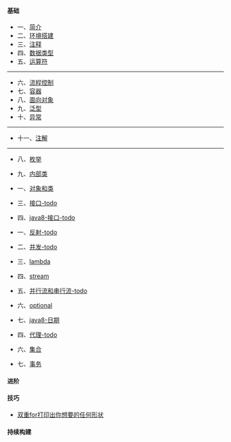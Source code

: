 #### 基础

- 一、[简介](./java/basic/01-briefintroduction.md)
- 二、[环境搭建](./java/basic/02-environment.md)
- 三、[注释](./java/basic/03-notes.md)
- 四、[数据类型](./java/basic/04-basicdatastructure.md)
- 五、[运算符](./java/basic/05-operator.md)

*****

- 六、[流程控制](./java/basic/06-processcontrol.md)
- 七、[容器](./java/basic/07-container.md)
- 八、[面向对象](./java/basic/08-oop.md)
- 九、[泛型](./java/basic/09-generic.md)
- 十、[异常](./java/basic/10-abnormal.md)

*****

- 十一、[注解](./java/basic/11-annotation.md)

*****
- 八、[枚举](./enum.md)
- 九、[内部类](innerclass.md)


- 一、[对象和类](./class.md)
- 三、[接口-todo]()
- 四、[java8-接口-todo]()

- 一、[反射-todo]()
- 二、[并发-todo]()
- 三、[lambda](./lambda.md)
- 四、[stream](./stream.md)
- 五、[并行流和串行流-todo](./parallelandserial.md)
- 六、[optional](./optional.md)
- 七、[java8-日期](./java8time.md)
- 四、[代理-todo]()

- 六、[集合](./aggregate.md)
- 七、[事务](./affair.md)

#### 进阶

#### 技巧
- [双重for打印出你想要的任何形状](./skill/double-for.md)
#### 持续构建
